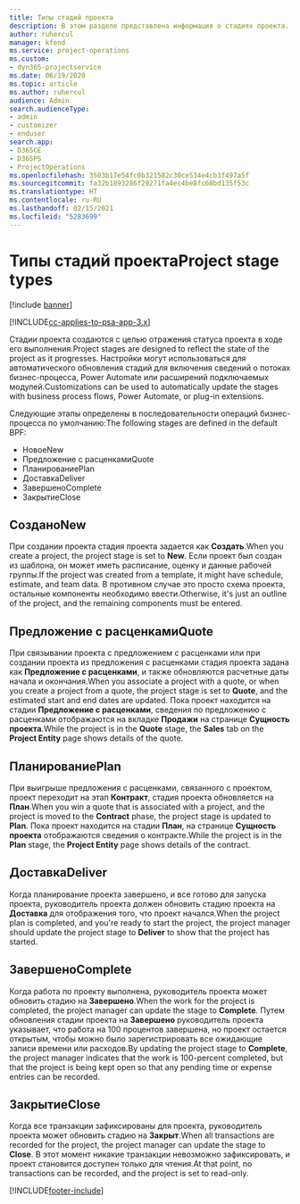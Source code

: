 ```yaml
---
title: Типы стадий проекта
description: В этом разделе представлена информация о стадиях проекта.
author: ruhercul
manager: kfend
ms.service: project-operations
ms.custom:
- dyn365-projectservice
ms.date: 06/19/2020
ms.topic: article
ms.author: ruhercul
audience: Admin
search.audienceType:
- admin
- customizer
- enduser
search.app:
- D365CE
- D365PS
- ProjectOperations
ms.openlocfilehash: 3503b17e54fc0b321582c30ce534e4cb3f497a5f
ms.sourcegitcommit: fa32b1893286f20271fa4ec4be8fc68bd135f53c
ms.translationtype: HT
ms.contentlocale: ru-RU
ms.lasthandoff: 02/15/2021
ms.locfileid: "5283699"
---
```

# <a name="project-stage-types"></a><span data-ttu-id="adaf3-103">Типы стадий проекта</span><span class="sxs-lookup"><span data-stu-id="adaf3-103">Project stage types</span></span> 

[!include [banner](../includes/psa-now-project-operations.md)]

[!INCLUDE[cc-applies-to-psa-app-3.x](../includes/cc-applies-to-psa-app-3x.md)]

<span data-ttu-id="adaf3-104">Стадии проекта создаются с целью отражения статуса проекта в ходе его выполнения.</span><span class="sxs-lookup"><span data-stu-id="adaf3-104">Project stages are designed to reflect the state of the project as it progresses.</span></span> <span data-ttu-id="adaf3-105">Настройки могут использоваться для автоматического обновления стадий для включения сведений о потоках бизнес-процесса, Power Automate или расширений подключаемых модулей.</span><span class="sxs-lookup"><span data-stu-id="adaf3-105">Customizations can be used to automatically update the stages with business process flows, Power Automate, or plug-in extensions.</span></span>

<span data-ttu-id="adaf3-106">Следующие этапы определены в последовательности операций бизнес-процесса по умолчанию:</span><span class="sxs-lookup"><span data-stu-id="adaf3-106">The following stages are defined in the default BPF:</span></span>

- <span data-ttu-id="adaf3-107">Новое</span><span class="sxs-lookup"><span data-stu-id="adaf3-107">New</span></span>
- <span data-ttu-id="adaf3-108">Предложение с расценками</span><span class="sxs-lookup"><span data-stu-id="adaf3-108">Quote</span></span>
- <span data-ttu-id="adaf3-109">Планирование</span><span class="sxs-lookup"><span data-stu-id="adaf3-109">Plan</span></span>
- <span data-ttu-id="adaf3-110">Доставка</span><span class="sxs-lookup"><span data-stu-id="adaf3-110">Deliver</span></span>
- <span data-ttu-id="adaf3-111">Завершено</span><span class="sxs-lookup"><span data-stu-id="adaf3-111">Complete</span></span>
- <span data-ttu-id="adaf3-112">Закрытие</span><span class="sxs-lookup"><span data-stu-id="adaf3-112">Close</span></span> 

## <a name="new"></a><span data-ttu-id="adaf3-113">Создано</span><span class="sxs-lookup"><span data-stu-id="adaf3-113">New</span></span>

<span data-ttu-id="adaf3-114">При создании проекта стадия проекта задается как **Создать**.</span><span class="sxs-lookup"><span data-stu-id="adaf3-114">When you create a project, the project stage is set to **New**.</span></span> <span data-ttu-id="adaf3-115">Если проект был создан из шаблона, он может иметь расписание, оценку и данные рабочей группы.</span><span class="sxs-lookup"><span data-stu-id="adaf3-115">If the project was created from a template, it might have schedule, estimate, and team data.</span></span> <span data-ttu-id="adaf3-116">В противном случае это просто схема проекта, остальные компоненты необходимо ввести.</span><span class="sxs-lookup"><span data-stu-id="adaf3-116">Otherwise, it's just an outline of the project, and the remaining components must be entered.</span></span>

## <a name="quote"></a><span data-ttu-id="adaf3-117">Предложение с расценками</span><span class="sxs-lookup"><span data-stu-id="adaf3-117">Quote</span></span>

<span data-ttu-id="adaf3-118">При связывании проекта с предложением с расценками или при создании проекта из предложения с расценками стадия проекта задана как **Предложение с расценками**, и также обновляются расчетные даты начала и окончания.</span><span class="sxs-lookup"><span data-stu-id="adaf3-118">When you associate a project with a quote, or when you create a project from a quote, the project stage is set to **Quote**, and the estimated start and end dates are updated.</span></span> <span data-ttu-id="adaf3-119">Пока проект находится на стадии **Предложение с расценками**, сведения по предложению с расценками отображаются на вкладке **Продажи** на странице **Сущность проекта**.</span><span class="sxs-lookup"><span data-stu-id="adaf3-119">While the project is in the **Quote** stage, the **Sales** tab on the **Project Entity** page shows details of the quote.</span></span>

## <a name="plan"></a><span data-ttu-id="adaf3-120">Планирование</span><span class="sxs-lookup"><span data-stu-id="adaf3-120">Plan</span></span>

<span data-ttu-id="adaf3-121">При выигрыше предложения с расценками, связанного с проектом, проект переходит на этап **Контракт**, стадия проекта обновляется на **План**.</span><span class="sxs-lookup"><span data-stu-id="adaf3-121">When you win a quote that is associated with a project, and the project is moved to the **Contract** phase, the project stage is updated to **Plan**.</span></span> <span data-ttu-id="adaf3-122">Пока проект находится на стадии **План**, на странице **Сущность проекта** отображаются сведения о контракте.</span><span class="sxs-lookup"><span data-stu-id="adaf3-122">While the project is in the **Plan** stage, the **Project Entity** page shows details of the contract.</span></span>

## <a name="deliver"></a><span data-ttu-id="adaf3-123">Доставка</span><span class="sxs-lookup"><span data-stu-id="adaf3-123">Deliver</span></span>

<span data-ttu-id="adaf3-124">Когда планирование проекта завершено, и все готово для запуска проекта, руководитель проекта должен обновить стадию проекта на **Доставка** для отображения того, что проект начался.</span><span class="sxs-lookup"><span data-stu-id="adaf3-124">When the project plan is completed, and you're ready to start the project, the project manager should update the project stage to **Deliver** to show that the project has started.</span></span>

## <a name="complete"></a><span data-ttu-id="adaf3-125">Завершено</span><span class="sxs-lookup"><span data-stu-id="adaf3-125">Complete</span></span> 

<span data-ttu-id="adaf3-126">Когда работа по проекту выполнена, руководитель проекта может обновить стадию на **Завершено**.</span><span class="sxs-lookup"><span data-stu-id="adaf3-126">When the work for the project is completed, the project manager can update the stage to **Complete**.</span></span> <span data-ttu-id="adaf3-127">Путем обновления стадии проекта на **Завершено** руководитель проекта указывает, что работа на 100 процентов завершена, но проект остается открытым, чтобы можно было зарегистрировать все ожидающие записи времени или расходов.</span><span class="sxs-lookup"><span data-stu-id="adaf3-127">By updating the project stage to **Complete**, the project manager indicates that the work is 100-percent completed, but that the project is being kept open so that any pending time or expense entries can be recorded.</span></span>

## <a name="close"></a><span data-ttu-id="adaf3-128">Закрытие</span><span class="sxs-lookup"><span data-stu-id="adaf3-128">Close</span></span>

<span data-ttu-id="adaf3-129">Когда все транзакции зафиксированы для проекта, руководитель проекта может обновить стадию на **Закрыт**.</span><span class="sxs-lookup"><span data-stu-id="adaf3-129">When all transactions are recorded for the project, the project manager can update the stage to **Close**.</span></span> <span data-ttu-id="adaf3-130">В этот момент никакие транзакции невозможно зафиксировать, и проект становится доступен только для чтения.</span><span class="sxs-lookup"><span data-stu-id="adaf3-130">At that point, no transactions can be recorded, and the project is set to read-only.</span></span>


[!INCLUDE[footer-include](../includes/footer-banner.md)]